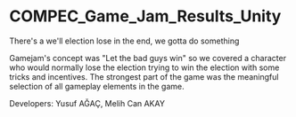 # COMPEC_Game_Jam_Results_Unity
There's a we'll election lose in the end, we gotta do something

Gamejam's concept was "Let the bad guys win" so we covered a character who
would normally lose the election trying to win the election with some tricks and
incentives. The strongest part of the game was the meaningful selection of all
gameplay elements in the game.

Developers:
Yusuf AĞAÇ, Melih Can AKAY
